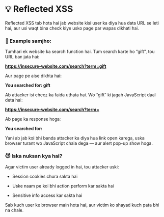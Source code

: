 # 💡 Reflected XSS 

Reflected XSS tab hota hai jab website kisi user ka diya hua data URL se leti hai, aur usi waqt bina check kiye usko page par wapas dikhati hai.

### 🧪 Example samjho:

Tumhari ek website ka search function hai. Tum search karte ho “gift”, tou URL ban jata hai:

**https://insecure-website.com/search?term=gift**

Aur page pe aise dikhta hai:

**<p>You searched for: gift</p>**

Ab attacker isi cheez ka faida uthata hai. Wo “gift” ki jagah JavaScript daal deta hai:

**https://insecure-website.com/search?term=<script>alert('XSS')</script>**

Ab page ka response hoga:

**<p>You searched for: <script>alert('XSS')</script></p>**

Yani ab jab koi bhi banda attacker ka diya hua link open karega, uska browser turant wo JavaScript chala dega — aur alert pop-up show hoga.

### 😈 Iska nuksan kya hai?

Agar victim user already logged in hai, tou attacker uski:

- Session cookies chura sakta hai

- Uske naam pe koi bhi action perform kar sakta hai

- Sensitive info access kar sakta hai

Sab kuch user ke browser main hota hai, aur victim ko shayad kuch pata bhi na chale.